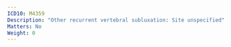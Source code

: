 ```yaml
---
ICD10: M4359
Description: "Other recurrent vertebral subluxation: Site unspecified"
Matters: No
Weight: 0
---
```


